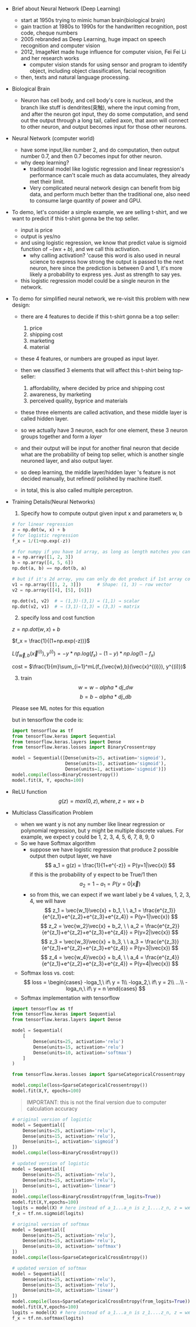 - Brief about Neural Network (Deep Learning)
    - start at 1950s trying  to mimic human brain(biological brain)
    - gain traction at 1980s to 1990s for the handwritten recognition, post code, cheque numbers
    - 2005 rebranded as Deep Learning, huge impact on speech recognition and computer vision
    - 2012, ImageNet made huge influence for computer vision, Fei Fei Li and her research works
        - computer vision stands for using sensor and program to identify object, including object classification, facial recognition 
    - then, texts and natural language processing.

- Biological Brain
    - Neuron has cell body, and cell body's core is nucleus, and the branch like stuff is dendrites(突触), where the input coming from, and after the neuron got input, they do some computation, and send out the output through a long tail, called axon, that axon will connect to other neuron, and output becomes input for those other neurons.


- Neural Network (computer world)
    - have some input,like number 2, and do computation, then output number 0.7, and then 0.7 becomes input for other neuron.
    - why deep learning?
        - traditional model like logistic regression and linear regression's performance can't scale much as data accumulates, they already met their limit.
        - Very complicated neural network design can benefit from big data, and perform much better than the traditional one, also need to consume large quantity of power and GPU.

- To demo, let's consider a simple example, we are selling t-shirt, and we want to predict if this t-shirt gonna be the top seller.
    - input is price
    - output is yes/no
    - and using logistic regression, we know that predict value is sigmoid function of $-(wx+b)$, and we call this activation. 
        - why calling activation? 'cause this word is also used in neural science to express how strong the output is passed to the next neuron, here since the prediction is between 0 and 1, it's more likely a probability to express yes. Just as strength to say yes.
    - this logistic regression model could be a single neuron in the network.

- To demo for simplified neural network, we re-visit this problem with new design:
    - there are 4 features to decide if this t-shirt gonna be a top seller:
        1. price
        2. shipping cost
        3. marketing
        4. material
    - these 4 features, or numbers are grouped as input layer.
    - then we classified 3 elements that will affect this t-shirt being top-seller:
        1. affordability, where decided by price and shipping cost
        2. awareness, by marketing
        3. perceived quality, byprice and materials
    - these three elements are called activation, and these middle layer is called hidden layer.

    - so we actually have 3 neuron, each for one element, these 3 neuron groups together and form a *layer*
    - and their output will be input for another final neuron that decide what are the probability of being top seller, which is another single neuroned layer, and also output layer.
    - so deep learning, the middle layer/hidden layer 's feature is not decided manually, but refined/ polished by machine itself.
    - in total, this is also called multiple perceptron.


- Training Details(Neural Networks)
    1. Specify how to compute output given input x and parameters w, b
    ```py
    # for linear regression
    z = np.dot(w, x) + b
    # for logistic regression
    f_x = 1/(1+np.exp(-z))

    # for numpy if you have 1d array, as long as length matches you can do np.dot()
    a = np.array([1, 2, 3])
    b = np.array([4, 5, 6])
    np.dot(a, b) == np.dot(b, a)

    # but if it's 2d array, you can only do dot product if 1st array column match 2nd array rows
    v1 = np.array([[1, 2, 3]])      # Shape: (1, 3) — row vector
    v2 = np.array([[4], [5], [6]])

    np.dot(v1, v2)  # → (1,3)·(3,1) = (1,1) → scalar
    np.dot(v2, v1)  # → (3,1)·(1,3) = (3,3) → matrix
    ```

    2. specify loss and cost function

    $z = np.dot(w,x) + b$

    $f_x = \frac{1}{(1+np.exp(-z))}$
    
    $L(f_{\vec{w},b}(\vec{x}^{(i)}), y^{(i)}) = -y * np.log(f_x) - (1-y) * np.log(1-f_x)$
    
    cost = $\frac{1}{m}\sum_{i=1}^mL(f_{\vec{w},b}(\vec{x}^{(i)}), y^{(i)})$

    3. train
    $$
    w = w - alpha * dj\_dw
    $$
    $$
    b = b - alpha * dj\_db
    $$

    Please see ML notes for this equation

    but in tensorflow the code is:
    ```py
    import tensorflow as tf
    from tensorflow.keras import Sequential
    from tensorflow.keras.layers import Dense
    from tensorflow.keras.losses import BinaryCrossentropy

    model = Sequential([Dense(units=25, activation='sigmoid'), 
                        Dense(units=15, activation='sigmoid'), 
                        Dense(units=1, activation='sigmoid')])
    model.compile(loss=BinaryCrossentropy())
    model.fit(X, Y, epochs=100)
    ```
- ReLU function
    $$
    g(z) = max(0, z), where,  z = wx+b
    $$

- Multiclass Classification Problem
    - when we want y is not any number like linear regression or polynomial regression, but y might be multiple discrete values. For example, we expect y could be 1, 2, 3, 4, 5, 6, 7, 8, 9, 0
    - So we have Softmax algorithm
        - suppose we have logistic regression that produce 2 possible output
            then output layer, we have
            $$
            a_1 = g(z) = \frac{1}{1+e^{-z}} = P(y=1|\vec{x})
            $$
            if this is the probability of y expect to be True/1
            then 
            $$
            a_2 = 1 - a_1 = P(y=0|\vec{x})
            $$
        - so from this, we can expect if we want label y be 4 values, 1, 2, 3, 4, we will have
        $$
        z_1 = \vec{w_1}\vec{x} + b_1, \  \  a_1 = \frac{e^{z_1}}{e^{z_1}+e^{z_2}+e^{z_3}+e^{z_4}} = P(y=1|\vec{x})
        $$
        $$
        z_2 = \vec{w_2}\vec{x} + b_2, \  \  a_2 = \frac{e^{z_2}}{e^{z_1}+e^{z_2}+e^{z_3}+e^{z_4}} = P(y=2|\vec{x})
        $$
        $$
        z_3 = \vec{w_3}\vec{x} + b_3, \  \  a_3 = \frac{e^{z_3}}{e^{z_1}+e^{z_2}+e^{z_3}+e^{z_4}} = P(y=3|\vec{x})
        $$
        $$
        z_4 = \vec{w_4}\vec{x} + b_4, \  \  a_4 = \frac{e^{z_4}}{e^{z_1}+e^{z_2}+e^{z_3}+e^{z_4}} = P(y=4|\vec{x})
        $$
    - Softmax loss vs. cost:
        $$
        loss = \begin{cases} 
            -loga_1,\ if\ y = 1\\
            -loga_2,\ if\ y = 2\\
            ...\\
            -loga_n,\ if\ y = n
        \end{cases}
        $$
    - Softmax implementation with tensorflow
    ```py
    import tensorflow as tf
    from tensorflow.keras import Sequential
    from tensorflow.keras.layers import Dense

    model = Sequential(
        [
            Dense(units=25, activation='relu')
            Dense(units=15, activation='relu')
            Dense(units=10, activation='softmax')
        ]
    )

    from tensorflow.keras.losses import SparseCategoricalCrossentropy

    model.compile(loss=SparseCategoricalCrossentropy())
    model.fit(X,Y, epochs=100)
    ```
    > IMPORTANT: this is not the final version due to computer calculation accuracy

    ```py   
    # original version of logistic
    model = Sequential([
        Dense(units=25, activation='relu'),
        Dense(units=15, activation='relu'),
        Dense(units=1, activation='sigmoid')
    ])
    model.compile(loss=BinaryCrossEntropy())

    # updated version of logistic
    model = Sequential([
        Dense(units=25, activation='relu'),
        Dense(units=15, activation='relu'),
        Dense(units=1, activation='linear')
    ])
    model.compile(loss=BinaryCrossEntropy(from_logits=True))
    model.fit(X,Y,epochs=100)
    logits = model(X) # here instead of a_1...a_n is z_1....z_n, z = wx + b
    f_x = tf.nn.sigmoid(logits)

    # original version of softmax
    model = Sequential([
        Dense(units=25, activation='relu'),
        Dense(units=15, activation='relu'),
        Dense(units=10, activation='softmax')
    ])
    model.compile(loss=SparseCategoricalCrossEntropy())

    # updated version of softmax
    model = Sequential([
        Dense(units=25, activation='relu'),
        Dense(units=15, activation='relu'),
        Dense(units=10, activation='linear')
    ])
    model.compile(loss=SparseCategoricalCrossEntropy(from_logits=True))
    model.fit(X,Y,epochs=100)
    logits = model(X) # here instead of a_1...a_n is z_1....z_n, z = wx + b
    f_x = tf.nn.softmax(logits)
    ```